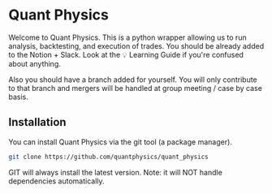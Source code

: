 # Quant Physics

Welcome to Quant Physics. This is a python wrapper allowing us to run analysis, backtesting, and execution of trades. You should be already added to the Notion + Slack. Look at the 💡 Learning Guide if you're confused about anything.

Also you should have a branch added for yourself. You will only contribute to that branch and mergers will be handled at group meeting / case by case basis.

## Installation
You can install Quant Physics via the git tool (a package manager).
```bash
git clone https://github.com/quantphysics/quant_physics
```
GIT will always install the latest version. Note: it will NOT handle dependencies automatically.




